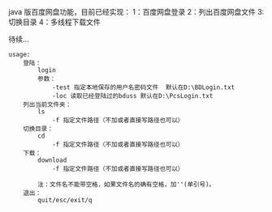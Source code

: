 java 版百度网盘功能，目前已经实现：
	1：百度网盘登录
	2：列出百度网盘文件
	3:切换目录
	4：多线程下载文件

待续...

	usage:
		登陆： 
			login 
			参数：
				-test 指定本地保存的用户名密码文件  默认在D:\BDLogin.txt
				-loc 读取已经登陆过的bduss 默认在D:\PcsLogin.txt
		列出当前文件夹：
			ls
				-f 指定文件路径（不加或者直接写路径也可以）
		切换目录：
			cd 
				-f 指定文件路径（不加或者直接写路径也可以）
		下载：
			download
				-f 指定文件路径（不加或者直接写路径也可以）
			
			注：文件名不能带空格，如果文件名的确有空格，加''(单引号)。
		退出：
			quit/esc/exit/q
			
	